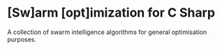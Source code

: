 # [Sw]arm [opt]imization for C Sharp
A collection of swarm intelligence algorithms for general optimisation purposes.
